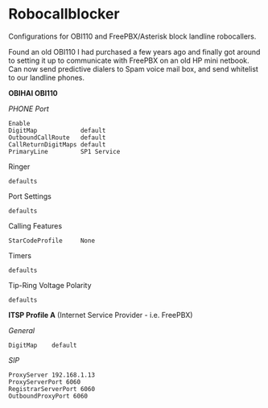 # Robocallblocker
Configurations for OBI110 and FreePBX/Asterisk block landline robocallers.
 
Found an old OBI110 I had purchased a few years ago and finally got around to setting it up to communicate with FreePBX on an old HP mini netbook.  Can now send predictive dialers to Spam voice mail box, and send whitelist to our landline phones.

**OBIHAI OBI110**

*PHONE Port*

	Enable			
	DigitMap	        default		
	OutboundCallRoute	default		
	CallReturnDigitMaps	default		
	PrimaryLine	        SP1 Service
		
Ringer              

	defaults

Port Settings

	defaults

Calling Features

	StarCodeProfile     None

Timers

	defaults

Tip-Ring Voltage Polarity 

	defaults
	
**ITSP Profile A**
(Internet Service Provider - i.e. FreePBX)

*General*

	DigitMap	default
	
*SIP*

	ProxyServer	192.168.1.13
	ProxyServerPort	6060
	RegistrarServerPort 6060
	OutboundProxyPort 6060


